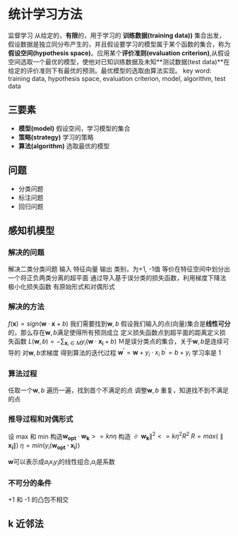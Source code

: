 # 统计学习方法
监督学习
从给定的，**有限**的，用于学习的 **训练数据(training data))** 集合出发，假设数据是独立同分布产生的，并且假设要学习的模型属于某个函数的集合，称为**假设空间(hypothesis space)**。应用某个**评价准则(evaluation criterion)**,从假设空间选取一个最优的模型，使他对已知训练数据及未知**测试数据(test data)**在给定的评价准则下有最优的预测。最优模型的选取由算法实现。
key word: training data, hypothesis space, evaluation criterion, model, algorithm, test data 


## 三要素
* **模型(model)** 假设空间，学习模型的集合
* **策略(strategy)** 学习的策略
* **算法(algorithm)** 选取最优的模型

## 问题
* 分类问题
* 标注问题
* 回归问题



## 感知机模型

### 解决的问题
解决二类分类问题
输入 特征向量
输出 类别，为+1, -1值
等价在特征空间中划分出一个将正负两类分离的超平面
通过导入基于误分类的损失函数，利用梯度下降法极小化损失函数
有原始形式和对偶形式
### 解决的方法
$f(\boldsymbol{x}) = sign(\boldsymbol{w}{\cdot}\boldsymbol{x}+b)$
我们需要找到$\boldsymbol{w},b$
假设我们输入的点(向量)集合是**线性可分**的，那么存在$\boldsymbol{w},b$满足使得所有预测成立
定义损失函数点到超平面的距离定义损失函数
$L(\boldsymbol{w},b) = -\sum_{\boldsymbol{x}_{i}\in M}{y_{i}(\boldsymbol{w}{\cdot}\boldsymbol{x_{i}}+b)}$
Ｍ是误分类点的集合，关于$\boldsymbol{w},b$是连续可导的
对$\boldsymbol{w},b$求梯度
得到算法的迭代过程
$\boldsymbol{w^{'}} = \boldsymbol{w} + y_{i}\cdot x_{i}$
$b^{'} = b + y_{i}$
学习率是 1
### 算法过程
任取一个$\boldsymbol{w},b$
遍历一遍，找到首个不满足的点
调整$\boldsymbol{w},b$
重复，知道找不到不满足的点

### 推导过程和对偶形式

设 max 和 min 
构造$\boldsymbol{w_{opt}}\cdot \boldsymbol{w_{k}}>= kn\eta$
构造${\parallel{\boldsymbol{w_{k}}}\parallel}^{2} <= k \eta ^{2}R^2$
$R = max({\parallel{\boldsymbol{x_{i}}}\parallel})$
$\eta = min(y_{i}(\boldsymbol{w_{opt}\cdot \boldsymbol{x_{i}}}))$

$\boldsymbol{w}$可以表示成$a_{i}x_{i}y_{i}$的线性组合,$a_{i}$是系数

### 不可分的条件

+1 和 -1 的凸包不相交

## k 近邻法


